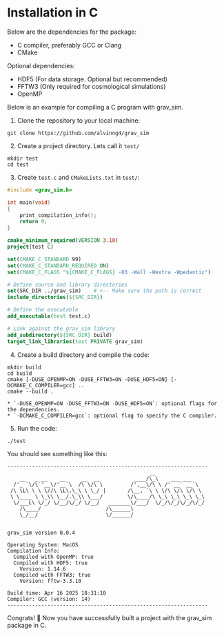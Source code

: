 # Installation in C
Below are the dependencies for the package:

- C compiler, preferably GCC or Clang
- CMake

Optional dependencies:

- HDF5 (For data storage. Optional but recommended)
- FFTW3 (Only required for cosmological simulations)
- OpenMP

Below is an example for compiling a C program with grav_sim.

1. Clone the repository to your local machine:
```
git clone https://github.com/alvinng4/grav_sim
```

2. Create a project directory. Lets call it `test/`
```
mkdir test
cd test
```

3. Create `test.c` and `CMakeLists.txt` in `test/`:
```C title="test.c"
#include <grav_sim.h>

int main(void)
{
    print_compilation_info();
    return 0;
}
```
```CMake title="CMakeLists.txt"
cmake_minimum_required(VERSION 3.10)
project(test C)

set(CMAKE_C_STANDARD 99)
set(CMAKE_C_STANDARD_REQUIRED ON)
set(CMAKE_C_FLAGS "${CMAKE_C_FLAGS} -O3 -Wall -Wextra -Wpedantic")

# Define source and library directories
set(SRC_DIR ../grav_sim)    # <-- Make sure the path is correct
include_directories(${SRC_DIR})

# Define the executable
add_executable(test test.c)

# Link against the grav_sim library
add_subdirectory(${SRC_DIR} build)
target_link_libraries(test PRIVATE grav_sim)
```

4. Create a build directory and compile the code:
```
mkdir build
cd build
cmake [-DUSE_OPENMP=ON -DUSE_FFTW3=ON -DUSE_HDF5=ON] [-DCMAKE_C_COMPILER=gcc] ..
cmake --build .
```

    * `-DUSE_OPENMP=ON -DUSE_FFTW3=ON -DUSE_HDF5=ON`: optional flags for the dependencies.
    * `-DCMAKE_C_COMPILER=gcc`: optional flag to specify the C compiler.

5. Run the code:
```
./test
```
You should see something like this:
```
-----------------------------------------------------------------
                                              __                   
    __   _ __    __     __  __           ____/\_\    ___ ___       
  /'_ `\/\`'__\/'__`\  /\ \/\ \         /',__\/\ \ /' __` __`\     
 /\ \L\ \ \ \//\ \L\.\_\ \ \_/ |       /\__, `\ \ \/\ \/\ \/\ \    
 \ \____ \ \_\\ \__/.\_\\ \___/        \/\____/\ \_\ \_\ \_\ \_\   
  \/___L\ \/_/ \/__/\/_/ \/__/   _______\/___/  \/_/\/_/\/_/\/_/   
    /\____/                     /\______\                          
    \_/__/                      \/______/                          


grav_sim version 0.0.4

Operating System: MacOS
Compilation Info:
  Compiled with OpenMP: true
  Compiled with HDF5: true
    Version: 1.14.6
  Compiled with FFTW3: true
    Version: fftw-3.3.10

Build time: Apr 16 2025 18:31:10
Compiler: GCC (version: 14)
-----------------------------------------------------------------
```

Congrats! :partying_face: Now you have successfully built a project
with the grav_sim package in C.
